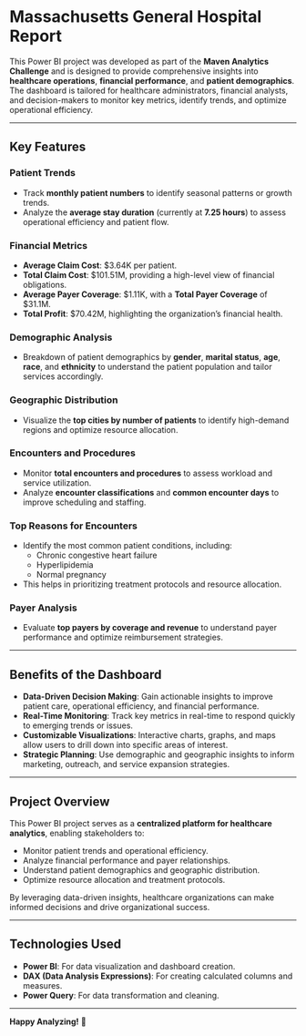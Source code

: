 # Massachusetts General Hospital Report

This Power BI project was developed as part of the **Maven Analytics Challenge** and is designed to provide comprehensive insights into **healthcare operations**, **financial performance**, and **patient demographics**. The dashboard is tailored for healthcare administrators, financial analysts, and decision-makers to monitor key metrics, identify trends, and optimize operational efficiency.

---

## Key Features

### **Patient Trends**
- Track **monthly patient numbers** to identify seasonal patterns or growth trends.
- Analyze the **average stay duration** (currently at **7.25 hours**) to assess operational efficiency and patient flow.

### **Financial Metrics**
- **Average Claim Cost**: $3.64K per patient.
- **Total Claim Cost**: $101.51M, providing a high-level view of financial obligations.
- **Average Payer Coverage**: $1.11K, with a **Total Payer Coverage** of $31.1M.
- **Total Profit**: $70.42M, highlighting the organization’s financial health.

### **Demographic Analysis**
- Breakdown of patient demographics by **gender**, **marital status**, **age**, **race**, and **ethnicity** to understand the patient population and tailor services accordingly.

### **Geographic Distribution**
- Visualize the **top cities by number of patients** to identify high-demand regions and optimize resource allocation.

### **Encounters and Procedures**
- Monitor **total encounters and procedures** to assess workload and service utilization.
- Analyze **encounter classifications** and **common encounter days** to improve scheduling and staffing.

### **Top Reasons for Encounters**
- Identify the most common patient conditions, including:
  - Chronic congestive heart failure
  - Hyperlipidemia
  - Normal pregnancy
- This helps in prioritizing treatment protocols and resource allocation.

### **Payer Analysis**
- Evaluate **top payers by coverage and revenue** to understand payer performance and optimize reimbursement strategies.

---

## Benefits of the Dashboard

- **Data-Driven Decision Making**: Gain actionable insights to improve patient care, operational efficiency, and financial performance.
- **Real-Time Monitoring**: Track key metrics in real-time to respond quickly to emerging trends or issues.
- **Customizable Visualizations**: Interactive charts, graphs, and maps allow users to drill down into specific areas of interest.
- **Strategic Planning**: Use demographic and geographic insights to inform marketing, outreach, and service expansion strategies.

---

## Project Overview

This Power BI project serves as a **centralized platform for healthcare analytics**, enabling stakeholders to:
- Monitor patient trends and operational efficiency.
- Analyze financial performance and payer relationships.
- Understand patient demographics and geographic distribution.
- Optimize resource allocation and treatment protocols.

By leveraging data-driven insights, healthcare organizations can make informed decisions and drive organizational success.

---

## Technologies Used
- **Power BI**: For data visualization and dashboard creation.
- **DAX (Data Analysis Expressions)**: For creating calculated columns and measures.
- **Power Query**: For data transformation and cleaning.

---

**Happy Analyzing!** 🚀
